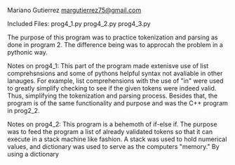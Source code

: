Mariano Gutierrez
margutierrez75@gmail.com

Included Files:
prog4_1.py
prog4_2.py
prog4_3.py

The purpose of this program was to practice tokenization and parsing as done in
program 2. The difference being was to approcah the problem in a pythonic way.

Notes on prog4_1:
    This part of the program made extenisve use of list comprehsnsions and some 
    of pythons helpful syntax not avaliable in other lanauges. For example, list
    comprehensions with the use of "in" were used to greatly simplify checking
    to see if the given tokens were indeed valid. Thus, simplifying the tokenization
    and parsing process. Besides that, the program is of the same functionality and purpose and was the C++
    program in prog2_2. 
    
Notes on prog4_2:
    This program is a behemoth of if-else if. The purpose was to feed the program
    a list of already validated tokens so that it can execute in a stack machine like
    fashion. A stack was used to hold numerical values, and dictionary was used 
    to serve as the computers "memory." By using a dictionary 
    
    
